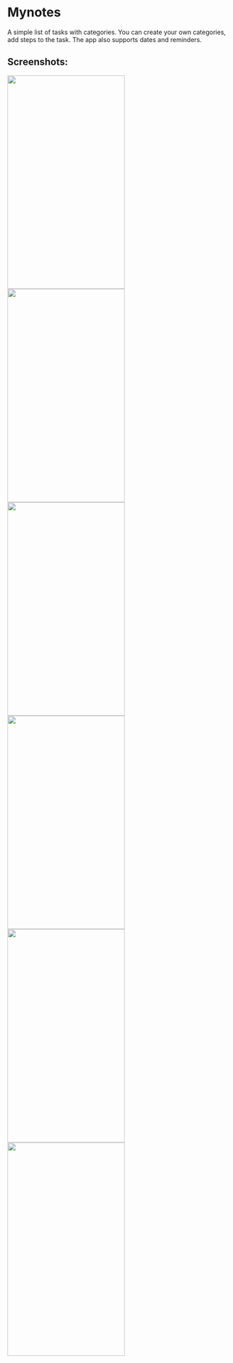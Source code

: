 # Mynotes

A simple list of tasks with categories. You can create your own categories, add steps to the task. The app also supports dates and reminders.

## Screenshots:
<img src="https://i.ibb.co/1rthwSL/Screenshot-1598794112.png" width="264" height="480"> <img src="https://i.ibb.co/RjxmWph/Screenshot-1598794129.png" width="264" height="480">
<img src="https://i.ibb.co/w7NybNG/Screenshot-1598794133.png" width="264" height="480">
<img src="https://i.ibb.co/R3dV07L/Screenshot-1598794175.png" width="264" height="480">
<img src="https://i.ibb.co/CsP78Sj/Screenshot-1598794301.png" width="264" height="480">
<img src="https://i.ibb.co/xSNh3tP/Screenshot-1598794141.png" width="264" height="480">
